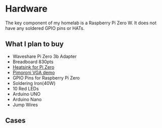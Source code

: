 # Hardware

The key component of my homelab is a Raspberry Pi Zero W.
It does not have any soldered GPIO pins or HATs.

## What I plan to buy

- Waveshare Pi Zero 3b Adapter
- Breadboard 830pts
- [Heatsink for Pi Zero](https://www.pishop.ca/product/aluminum-heatsink-for-raspberry-pi-zero/)
- [Pimoroni VGA demo](https://www.pishop.ca/product/pimoroni-pico-vga-demo-base/)
- GPIO Pins for Raspberry Pi Zero
- Soldering Iron(40W)
- 10 Red LEDs
- Arduino UNO
- Arduino Nano
- Jump Wires

## Cases 